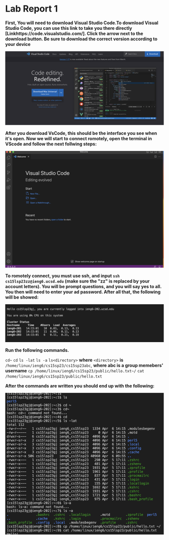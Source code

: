 
# Lab Report 1

**First, You will need to download Visual Studio Code.To download Visual Studio Code, you can use this link to take you there directly [Linkhttps://code.visualstudio.com/]. Click the arrow next to the download button. Be sure to download the correct version according to your device**

![Image](Download.png)


**After you download VsCode, this should be the interface you see when it's open. Now we will start to connect romotely, open the terminal in VScode and follow the next follwing steps:**


![Image](VsCode.png)


**To romotely connect, you must use ssh, and input `ssh cs15lsp23zz@ieng6.ucsd.edu` (make sure the "zz" is replaced by your account letters). You will be prompt questions, and you will say yes to all. You then will need to enter your ad password. After all that, the following will be showed:**

![Image](Login.png)


**Run the following commands.**

`cd~`
`cd`
`ls -lat`
`ls -a`
`ls<directory>` **where** `<directory>` **is** `/home/linux/ieng6/cs15sp23/cs15sp23abc`, **where abc is a group memebers' username**
`cp /home/linux/ieng6/cs15sp23/public/hello.txt~/`
`cat /home/linux/ieng6/cs15sp23/public/hello.txt`


**After the commands are written you should end up with the following:**

![Image](Commands.png)
